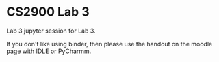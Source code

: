 # CS2900 Lab 3
Lab 3 jupyter session for Lab 3. 

If you don't like using binder, then please use the handout on the moodle page with IDLE or PyCharmm.


